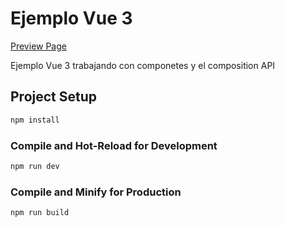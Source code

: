 # Ejemplo Vue 3
[Preview Page](https://post-loading.netlify.app/)

Ejemplo Vue 3 trabajando con componetes y el composition API

## Project Setup

```sh
npm install
```

### Compile and Hot-Reload for Development

```sh
npm run dev
```

### Compile and Minify for Production

```sh
npm run build
```
